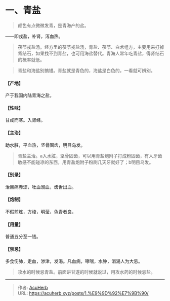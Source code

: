 # 一、青盐


> 颜色有点微微发青，是青海产的盐。

——即戎盐，补肾，泻血热。

> 茯苓戎盐汤。经方里的茯苓戎盐汤，青盐、茯苓、白术组方，主要用来打掉肾结石，如果找不到青盐，也可用海盐替代。青海人常年吃青盐，得肾结石的概率就低。

> 青盐和海盐别搞错。青盐就是青色的，海盐是白色的，一看就可辨别。

#### 【产地】
产于我国内陆青海之盐。
#### 【性味】
甘咸而寒。入肾经。
#### 【主治】
助水脏，平血热，坚骨固齿，明目乌发。

> 青盐主治。a入水脏，坚骨固齿，可以用青盐炮附子打成粉固齿，有人牙齿敏感不能碰凉的东西，用青盐炮附子粉刷几天牙就好了；b明目乌发。

#### 【别录】
治目痛赤涩，吐血溺血，齿舌出血。
#### 【炮制】
不假煎炼，方棱，明莹，色青者良，
#### 【用量】
普通五分至一钱。
#### 【禁忌】
多食伤肺，走血，渗津，发渴。凡血病，哮喘，水肿，消渴人为大忌。

> 攻水的时候忌青盐。前面讲甘遂的时候就说过，用攻水药的时候忌盐。

---

> 作者: [AcuHerb](https://acuherb.xyz)  
> URL: https://acuherb.xyz/posts/1.%E9%9D%92%E7%9B%90/  


